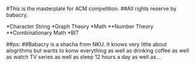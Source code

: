 #This is the masterplate for ACM competition.
##All rights reserve by babacry.

*Character String
*Graph Theory
*Math
  **Number Theory
  **Combinationary Math
*BIT


##ps:
##Babacry is a shacha from NKU. It knows very little about alogrithms but wants to konw everything as well as drinking coffee as well as watch TV series as well as sleep 12 hours a day as well as...
